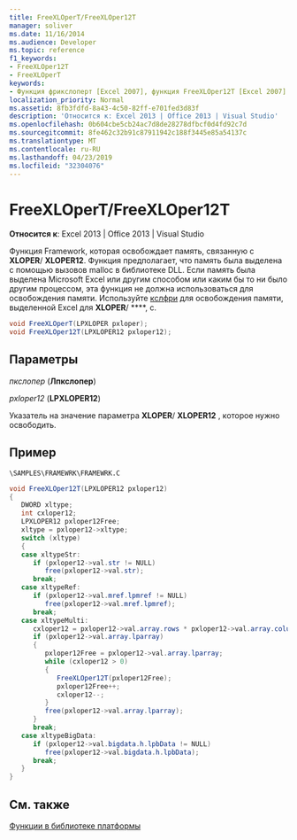 ```yaml
---
title: FreeXLOperT/FreeXLOper12T
manager: soliver
ms.date: 11/16/2014
ms.audience: Developer
ms.topic: reference
f1_keywords:
- FreeXLOper12T
- FreeXLOperT
keywords:
- Функция фрикслоперт [Excel 2007], функция FreeXLOper12T [Excel 2007]
localization_priority: Normal
ms.assetid: 8fb3fdfd-8a43-4c50-82ff-e701fed3d83f
description: 'Относится к: Excel 2013 | Office 2013 | Visual Studio'
ms.openlocfilehash: 0b604cbe5cb24ac7d8de28278dfbcf0d4fd92c7d
ms.sourcegitcommit: 8fe462c32b91c87911942c188f3445e85a54137c
ms.translationtype: MT
ms.contentlocale: ru-RU
ms.lasthandoff: 04/23/2019
ms.locfileid: "32304076"
---
```

# <a name="freexlopertfreexloper12t"></a>FreeXLOperT/FreeXLOper12T

 **Относится к**: Excel 2013 | Office 2013 | Visual Studio 
  
Функция Framework, которая освобождает память, связанную с **XLOPER**/ **XLOPER12**. Функция предполагает, что память была выделена с помощью вызовов malloc в библиотеке DLL. Если память была выделена Microsoft Excel или другим способом или каким бы то ни было другим процессом, эта функция не должна использоваться для освобождения памяти. Используйте [кслфри](xlfree.md) для освобождения памяти, выделенной Excel для **XLOPER**/ ****, с. 
  
```cs
void FreeXLOperT(LPXLOPER pxloper);
void FreeXLOper12T(LPXLOPER12 pxloper12);
```

## <a name="parameters"></a>Параметры

 _пкслопер_ (**Лпкслопер**)
  
 _pxloper12_ (**LPXLOPER12**)
  
Указатель на значение параметра **XLOPER**/ **XLOPER12** , которое нужно освободить. 
  
## <a name="example"></a>Пример

 `\SAMPLES\FRAMEWRK\FRAMEWRK.C`
  
```cs
void FreeXLOper12T(LPXLOPER12 pxloper12)
{
   DWORD xltype;
   int cxloper12;
   LPXLOPER12 pxloper12Free;
   xltype = pxloper12->xltype;
   switch (xltype)
   {
   case xltypeStr:
      if (pxloper12->val.str != NULL)
         free(pxloper12->val.str);
      break;
   case xltypeRef:
      if (pxloper12->val.mref.lpmref != NULL)
         free(pxloper12->val.mref.lpmref);
      break;
   case xltypeMulti:
      cxloper12 = pxloper12->val.array.rows * pxloper12->val.array.columns;
      if (pxloper12->val.array.lparray)
      {
         pxloper12Free = pxloper12->val.array.lparray;
         while (cxloper12 > 0)
         {
            FreeXLOper12T(pxloper12Free);
            pxloper12Free++;
            cxloper12--;
         }
         free(pxloper12->val.array.lparray);
      }
      break;
   case xltypeBigData:
      if (pxloper12->val.bigdata.h.lpbData != NULL)
         free(pxloper12->val.bigdata.h.lpbData);
      break;
   }
}
```

## <a name="see-also"></a>См. также



[Функции в библиотеке платформы](functions-in-the-framework-library.md)

